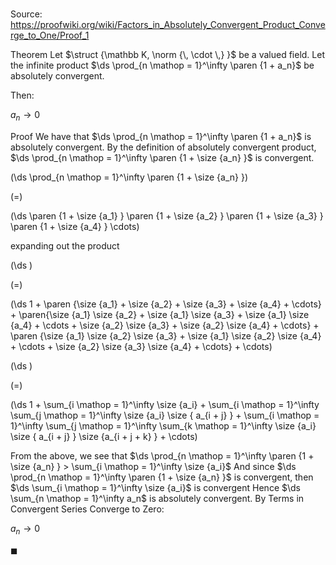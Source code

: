 # 

Source: https://proofwiki.org/wiki/Factors_in_Absolutely_Convergent_Product_Converge_to_One/Proof_1

Theorem
Let $\struct {\mathbb K, \norm {\, \cdot \,} }$ be a valued field.
Let the infinite product $\ds \prod_{n \mathop = 1}^\infty \paren {1 + a_n}$ be absolutely convergent.

Then:

$a_n \to 0$


Proof
We have that $\ds \prod_{n \mathop = 1}^\infty \paren {1 + a_n}$ is absolutely convergent.
By the definition of absolutely convergent product, $\ds \prod_{n \mathop = 1}^\infty \paren {1 + \size {a_n} }$ is convergent.














\(\ds \prod_{n \mathop = 1}^\infty \paren {1 + \size {a_n} }\)

\(=\)







\(\ds \paren {1 + \size {a_1} } \paren {1 + \size {a_2} } \paren {1 + \size {a_3} } \paren {1 + \size {a_4} } \cdots\)





expanding out the product














\(\ds \)

\(=\)







\(\ds 1 + \paren {\size {a_1} + \size {a_2} + \size {a_3} + \size {a_4} + \cdots} + \paren{\size {a_1} \size {a_2} + \size {a_1} \size {a_3} + \size {a_1} \size {a_4} + \cdots + \size {a_2} \size {a_3} + \size {a_2} \size {a_4} + \cdots} + \paren {\size {a_1} \size {a_2} \size {a_3} + \size {a_1} \size {a_2} \size {a_4} + \cdots + \size {a_2} \size {a_3} \size {a_4} + \cdots} + \cdots\)




















\(\ds \)

\(=\)







\(\ds 1 + \sum_{i \mathop = 1}^\infty \size {a_i} + \sum_{i \mathop = 1}^\infty \sum_{j \mathop = 1}^\infty \size {a_i} \size { a_{i + j} } + \sum_{i \mathop = 1}^\infty \sum_{j \mathop = 1}^\infty \sum_{k \mathop = 1}^\infty \size {a_i} \size { a_{i + j} } \size {a_{i + j + k} } + \cdots\)









From the above, we see that $\ds \prod_{n \mathop = 1}^\infty \paren {1 + \size {a_n} } > \sum_{i \mathop = 1}^\infty \size {a_i}$
And since $\ds \prod_{n \mathop = 1}^\infty \paren {1 + \size {a_n} }$ is convergent, then $\ds \sum_{i \mathop = 1}^\infty \size {a_i}$ is convergent
Hence $\ds \sum_{n \mathop = 1}^\infty a_n$ is absolutely convergent.
By Terms in Convergent Series Converge to Zero:

$a_n \to 0$

$\blacksquare$





